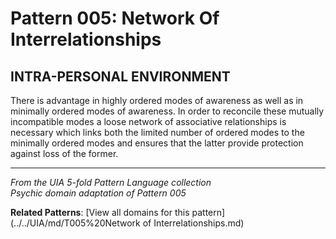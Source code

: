 # Pattern 005: Network Of Interrelationships

## INTRA-PERSONAL ENVIRONMENT

There is advantage in highly ordered modes of awareness as well as in minimally ordered modes of awareness. In order to reconcile these mutually incompatible modes a loose network of associative relationships is necessary which links both the limited number of ordered modes to the minimally ordered modes and ensures that the latter provide protection against loss of the former.

---

*From the UIA 5-fold Pattern Language collection*  
*Psychic domain adaptation of Pattern 005*

**Related Patterns**: [View all domains for this pattern](../../UIA/md/T005%20Network of Interrelationships.md)
